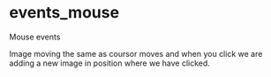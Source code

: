 # events_mouse

Mouse events
 
Image moving the same as coursor moves and when you click we are adding a new image in position where we have clicked.
